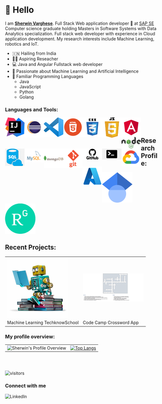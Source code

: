 <div>
<h1>👋 Hello </h1>

<div>
 <p>
   I am <a href="https://github.com/SherwinVarghese"><b>Sherwin Varghese</b></a>. Full Stack Web application developer 💼 at <a href="https://www.sap.com/">SAP SE</a>
   Computer science graduate holding Masters in Software Systems with Data Analytics specialization. Full stack web developer with experience in Cloud application development. My research interests include Machine Learning, robotics and IoT.


- 🇮🇳 Hailing from India
- 👨‍🎓 Aspiring Reseacher
- 💻 Java and Angular Fullstack web developer
- 🤖 Passionate about Machine Learning and Artificial Intelligence
- 🚀 Familiar Programming Languages
    - Java 
    - JavaScript
    - Python 
    - Golang

</h4>
</div>

### Languages and Tools:
<img align="left" alt="IntelliJ Idea" width="64px" src="https://raw.githubusercontent.com/SherwinVarghese/sherwinvarghese/images/logos/intellij-idea.png" />
<img align="left" alt="Eclipse" width="64px" src="https://raw.githubusercontent.com/SherwinVarghese/sherwinvarghese/images/logos/eclipse.png" />
<img align="left" alt="Visual Studio Code" width="64px" src="https://raw.githubusercontent.com/SherwinVarghese/sherwinvarghese/images/logos/visual-studio-code.png" />
<img align="left" alt="HTML5" width="64px" src="https://raw.githubusercontent.com/SherwinVarghese/sherwinvarghese/images/logos/html5.png" />
<img align="left" alt="CSS3" width="64px" src="https://raw.githubusercontent.com/SherwinVarghese/sherwinvarghese/images/logos/css3.png" />
<img align="left" alt="JavaScript" width="64px" src="https://raw.githubusercontent.com/SherwinVarghese/sherwinvarghese/images/logos/javascript.png" />
<img align="left" alt="Angular" width="64px" src="https://raw.githubusercontent.com/SherwinVarghese/sherwinvarghese/images/logos/angular.png" />
<img align="left" alt="Node.js" width="64px" src="https://raw.githubusercontent.com/SherwinVarghese/sherwinvarghese/images/logos/nodejs.png" />
<img align="left" alt="SQL" width="64px" src="https://raw.githubusercontent.com/SherwinVarghese/sherwinvarghese/images/logos/sql.png" />
<img align="left" alt="MySQL" width="64px" src="https://raw.githubusercontent.com/SherwinVarghese/sherwinvarghese/images/logos/mysql.png" />
<img align="left" alt="MongoDB" width="64px" src="https://raw.githubusercontent.com/SherwinVarghese/sherwinvarghese/images/logos/mongodb.png" />
<img align="left" alt="Git" width="64px" src="https://raw.githubusercontent.com/SherwinVarghese/sherwinvarghese/images/logos/git.png" />
<img align="left" alt="GitHub" width="64px" src="https://raw.githubusercontent.com/SherwinVarghese/sherwinvarghese/images/logos/github.png" />
<img align="left" alt="Terminal" width="64px" src="https://raw.githubusercontent.com/SherwinVarghese/sherwinvarghese/images/logos/terminal.png" />
<img align="left" alt="GCP" width="64px" src="https://raw.githubusercontent.com/SherwinVarghese/sherwinvarghese/images/logos/gcp.png" />
<img align="left" alt="Azure" width="64px" src="https://raw.githubusercontent.com/SherwinVarghese/sherwinvarghese/images/logos/azure.png" />
<br />
<br />

## Research Profile:
<p>
<a href="https://scholar.google.com/citations?user=wNfeINQAAAAJ&hl=en"><img width="100" src="https://raw.githubusercontent.com/SherwinVarghese/sherwinvarghese/images/logos/google-scholar.png" alt="Google Scholar" border="0"></a> 
<a href="https://www.researchgate.net/profile/Sherwin-Varghese"><img width="100" src="https://raw.githubusercontent.com/SherwinVarghese/sherwinvarghese/images/logos/research-gate.png" alt="Research Gate" border="0"></a>
</p>

## Recent Projects:
<p>
<table border="0">
<tr>
<td>
<a href="https://github.com/SherwinVarghese/Machine-Learning-TechknowSchool"><img width="200" src="https://raw.githubusercontent.com/SherwinVarghese/Machine-Learning-TechknowSchool/master/Images/machine_learning.jpg" alt="Machine Learning TechknowSchool" border="0"></a>
</td>
<td>
<a href="https://github.com/SherwinVarghese/CodeCamp"><img width="200"  src="https://raw.githubusercontent.com/SherwinVarghese/CodeCamp/main/public/cwfull.png" alt="Code Camp Crossword App"></a>
</td>
</tr>
<tr>
<td>
Machine Learning TechknowSchool 
</td>
<td>
Code Camp Crossword App 
</td>
</tr>
</table>
</p>



<div><h3>My profile overview: </h3></div>

| | |
| :--: | :--: |
| ![Sherwin's Profile Overview](https://github-readme-stats.vercel.app/api?username=SherwinVarghese&theme=algolia&show_icons=true) | [![Top Langs](https://github-readme-stats.vercel.app/api/top-langs/?username=SherwinVarghese&theme=algolia&layout=compact)](https://github.com/SherwinVarghese/) |

<br />
<br />

![visitors](https://visitor-badge.laobi.icu/badge?page_id=SherwinVarghese)

### Connect with me
[<img align="left" alt="LinkedIn" width="200" src="https://github.com/melanieshi0120/melanieshi0120/blob/master/linkedin.ico" />](https://in.linkedin.com/in/sherwin-varghese)

</div>